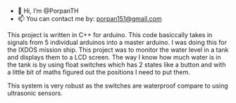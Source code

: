 - 👋 Hi, I’m @PorpanTH
- 📫 You can contact me by: porpan151@gmail.com

<!---
PorpanTH/PorpanTH is a ✨ special ✨ repository because its `README.md` (this file) appears on your GitHub profile.
You can click the Preview link to take a look at your changes.
--->

This project is written in C++ for arduino. This code basiccally takes in signals from 5 individual arduinos into a master arduino. I was doing this for the IXDOS mission ship. This project was to monitor the water level in a tank and displays them to a LCD screen. The way I know how much water is in the tank is by using float switches which has 2 states like a button and with a little bit of maths figured out the positions I need to put them. 

This system is very robust as the switches are waterproof compare to using ultrasonic sensors.

